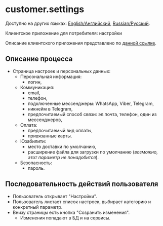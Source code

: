 # customer.settings

Доступно на других языках: [English/Английский](customer.settings.md), [Russian/Русский](customer.settings.ru.md). 

Клиентское приложение для потребителя: настройки

Описание клиентского приложения представлено по [данной ссылке](../customerclient.ru.md).

## Описание процесса

- Страница настроек и персональных данных: 
    - Персональная информация:
        - логин, 
    - Коммуникация:
        - email,
        - телефон,
        - подключенные мессенджеры: WhatsApp, Viber, Telegram,
        - никнейм в Telegram,
        - предпочитаемый способ связи: эл.почта, телефон, один из мессенджеров,
    - Оплата:
        - предпочитаемый вид оплаты,
        - привязанные карты.
    - Юзабилити:
        - место доставки по умолчанию,
        - расширение файла для загрузки по умолчанию (*возможно, этот параметр не понадобится*).
    - Безопасность:
        - пароль.

## Последовательность действий пользователя

- Пользователь открывает "Настройки".
- Пользователь листает список настроек, выбирает категорию и конкретный параметр.
- Внизу страницы есть кнопка "Созранить изменения".
    - Изменения попадают в БД и на сервисы.
